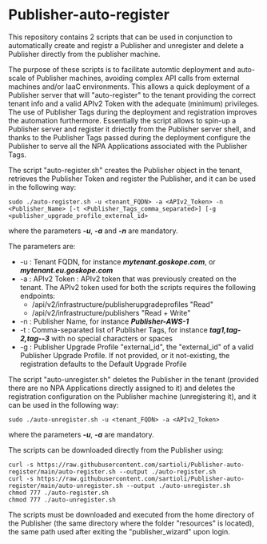 # Publisher-auto-register

This repository contains 2 scripts that can be used in conjunction to automatically create and registr a Publisher and unregister and delete a Publisher directly from the publisher machine.

The purpose of these scripts is to facilitate automtic deployment and auto-scale of Publisher machines, avoiding complex API calls from external machines and/or IaaC environments. This allows a quick deployment of a Publisher server that will "auto-register" to the tenant providing the correct tenant info and a valid APIv2 Token with the adequate (minimum) privileges. 
The use of Publisher Tags during the deployment and registration improves the automation furthermore. Essentially the script allows to spin-up a Publisher server and register it driectly from the Publisher server shell, and thanks to the Publisher Tags passed during the deployment configure the Publisher to serve all the NPA Applications associated with the Publisher Tags.

The script "auto-register.sh" creates the Publisher object in the tenant, retrieves the Publisher Token and register the Publisher, and it can be used in the following way:
```
sudo ./auto-register.sh -u <tenant_FQDN> -a <APIv2_Token> -n <Publisher_Name> [-t <Publisher_Tags_comma_separated>] [-g <publisher_upgrade_profile_external_id>
```
where the parameters ***-u***, ***-a*** and ***-n*** are mandatory.

The parameters are:
* -u : Tenant FQDN, for instance ***mytenant.goskope.com***, or ***mytenant.eu.goskope.com***
* -a : APIv2 Token : APIv2 token that was previously created on the tenant. The APIv2 token used for both the scripts requires the following endpoints:
  * /api/v2/infrastructure/publisherupgradeprofiles "Read"
  * /api/v2/infrastructure/publishers	"Read + Write"
* -n : Publisher Name, for instance ***Publisher-AWS-1***
* -t : Comma-separated list of Publisher Tags, for instance ***tag1,tag-2,tag--3*** with no special characters or spaces
* -g : Publisher Upgrade Profile "external_id", the "external_id" of a valid Publisher Upgrade Profile. If not provided, or it not-existing, the registration defaults to the Default Upgrade Profile


The script "auto-unregister.sh" deletes the Publisher in the tenant (provided there are no NPA Applications directly assigned to it) and deletes the registration configuration on the Publisher machine (unregistering it), and it can be used in the following way:
```
sudo ./auto-unregister.sh -u <tenant_FQDN> -a <APIv2_Token>
```
where the parameters ***-u***, ***-a*** are mandatory.

The scripts can be downloaded directly from the Publisher using:
```
curl -s https://raw.githubusercontent.com/sartioli/Publisher-auto-register/main/auto-register.sh --output ./auto-register.sh
curl -s https://raw.githubusercontent.com/sartioli/Publisher-auto-register/main/auto-unregister.sh --output ./auto-unregister.sh
chmod 777 ./auto-register.sh
chmod 777 ./auto-unregister.sh

```
The scripts must be downloaded and executed from the home directory of the Publisher (the same directory where the folder "resources" is located), the same path used after exiting the "publisher_wizard" upon login. 
